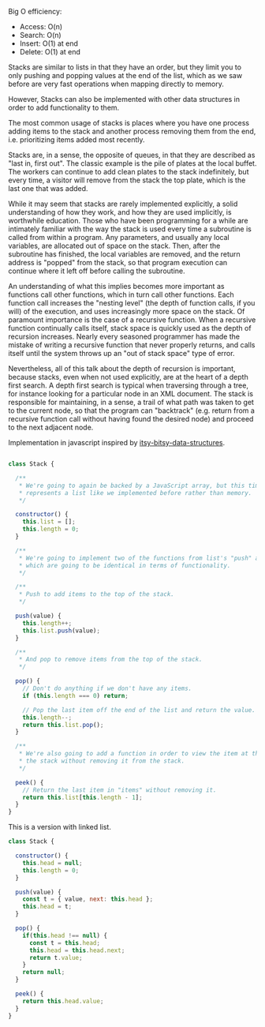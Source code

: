 Big O efficiency:
- Access: O(n)
- Search: O(n)
- Insert: O(1) at end
- Delete: O(1) at end

Stacks are similar to lists in that they have an order, but they limit you
to only pushing and popping values at the end of the list, which as we saw
before are very fast operations when mapping directly to memory.
 
However, Stacks can also be implemented with other data structures in order
to add functionality to them.
 
The most common usage of stacks is places where you have one process adding
items to the stack and another process removing them from the end, i.e. prioritizing items added most recently.

Stacks are, in a sense, the opposite of queues, in that they are described as "last in, first out". The classic example is the pile of plates at the local buffet. The workers can continue to add clean plates to the stack indefinitely, but every time, a visitor will remove from the stack the top plate, which is the last one that was added. 

While it may seem that stacks are rarely implemented explicitly, a solid understanding of how they work, and how they are used implicitly, is worthwhile education. Those who have been programming for a while are intimately familiar with the way the stack is used every time a subroutine is called from within a program. Any parameters, and usually any local variables, are allocated out of space on the stack. Then, after the subroutine has finished, the local variables are removed, and the return address is "popped" from the stack, so that program execution can continue where it left off before calling the subroutine. 

An understanding of what this implies becomes more important as functions call other functions, which in turn call other functions. Each function call increases the "nesting level" (the depth of function calls, if you will) of the execution, and uses increasingly more space on the stack. Of paramount importance is the case of a recursive function. When a recursive function continually calls itself, stack space is quickly used as the depth of recursion increases. Nearly every seasoned programmer has made the mistake of writing a recursive function that never properly returns, and calls itself until the system throws up an "out of stack space" type of error. 

Nevertheless, all of this talk about the depth of recursion is important, because stacks, even when not used explicitly, are at the heart of a depth first search. A depth first search is typical when traversing through a tree, for instance looking for a particular node in an XML document. The stack is responsible for maintaining, in a sense, a trail of what path was taken to get to the current node, so that the program can "backtrack" (e.g. return from a recursive function call without having found the desired node) and proceed to the next adjacent node.

Implementation in javascript inspired by [itsy-bitsy-data-structures](https://github.com/thejameskyle/itsy-bitsy-data-structures).

```javascript

class Stack {

  /**
   * We're going to again be backed by a JavaScript array, but this time it
   * represents a list like we implemented before rather than memory.
   */

  constructor() {
    this.list = [];
    this.length = 0;
  }

  /**
   * We're going to implement two of the functions from list's "push" and "pop"
   * which are going to be identical in terms of functionality.
   */

  /**
   * Push to add items to the top of the stack.
   */

  push(value) {
    this.length++;
    this.list.push(value);
  }

  /**
   * And pop to remove items from the top of the stack.
   */

  pop() {
    // Don't do anything if we don't have any items.
    if (this.length === 0) return;

    // Pop the last item off the end of the list and return the value.
    this.length--;
    return this.list.pop();
  }

  /**
   * We're also going to add a function in order to view the item at the top of
   * the stack without removing it from the stack.
   */

  peek() {
    // Return the last item in "items" without removing it.
    return this.list[this.length - 1];
  }
}
```

This is a version with linked list.


```javascript
class Stack {

  constructor() {
    this.head = null;
    this.length = 0;
  }

  push(value) {
    const t = { value, next: this.head };
    this.head = t;
  }

  pop() {
    if(this.head !== null) {
      const t = this.head;
      this.head = this.head.next;
      return t.value;
    }
    return null;
  }

  peek() {
    return this.head.value;
  }
}
```
